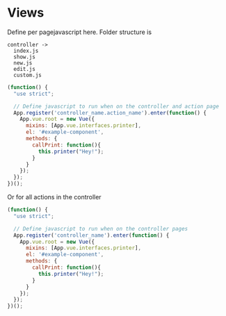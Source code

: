 # Views

Define per pagejavascript here.  Folder structure is

```
controller ->
  index.js
  show.js
  new.js
  edit.js
  custom.js
```

```javascript
(function() {
  "use strict";

  // Define javascript to run when on the controller and action page
  App.register('controller_name.action_name').enter(function() {
    App.vue.root = new Vue({
      mixins: [App.vue.interfaces.printer],
      el: '#example-component',
      methods: {
        callPrint: function(){
          this.printer("Hey!");
        }
      }
    });
  });
})();
```

Or for all actions in the controller

```javascript
(function() {
  "use strict";

  // Define javascript to run when on the controller pages
  App.register('controller_name').enter(function() {
    App.vue.root = new Vue({
      mixins: [App.vue.interfaces.printer],
      el: '#example-component',
      methods: {
        callPrint: function(){
          this.printer("Hey!");
        }
      }
    });
  });
})();
```
